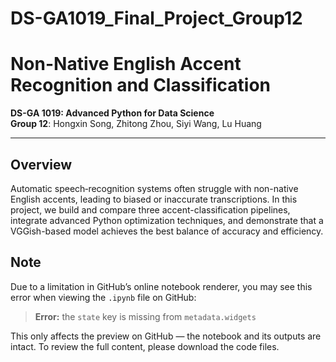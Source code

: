 # DS-GA1019_Final_Project_Group12
# Non-Native English Accent Recognition and Classification

**DS-GA 1019: Advanced Python for Data Science**  
**Group 12**: Hongxin Song, Zhitong Zhou, Siyi Wang, Lu Huang  

---

## Overview

Automatic speech‐recognition systems often struggle with non-native English accents, leading to biased or inaccurate transcriptions. In this project, we build and compare three accent-classification pipelines, integrate advanced Python optimization techniques, and demonstrate that a VGGish-based model achieves the best balance of accuracy and efficiency.


## Note

Due to a limitation in GitHub’s online notebook renderer, you may see this error when viewing the `.ipynb` file on GitHub:

> **Error:** the `state` key is missing from `metadata.widgets`

This only affects the preview on GitHub — the notebook and its outputs are intact. To review the full content, please download the code files.

